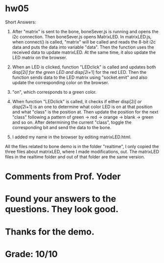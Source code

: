 # hw05

Short Answers: 

1. After "matrix" is sent to the bone, boneSever.js is running and opens the i2c connection. Then boneSever.js opens MatrixLED. In matrixLED.js, when connect() is called, "matrix" will be called and reads the 8-bit i2c data and puts the data into variable "data". Then the function uses the received data to update matrixLED. At the same time, it also update the LED matrix on the browser. 

2. When an LED is clicked, function "LEDclick" is called and updates both disp[2*i] for the green LED and disp[2*i+1] for the red LED. Then the function sends data to the LED matrix using "socket.emit" and also update the corresponding color on the browser. 

3. "on", which corresponds to a green color. 

4. When function "LEDclick" is called, it checks if either disp[2*i] or disp[2*i+1] is an one to determine what color LED is on at that position and what "class" is the position at. Then update the position for the next "class" following a pattern of green -> red -> orange -> blank -> green and so on. After determining the current "class", toggle the corresponding bit and send the data to the bone. 

5. I added my name in the browser by editing matrixLED.html. 

All the files related to bone demo is in the folder "realtime", I only copied the three files about matrixLED, where I made modifications, out. The matrixLED files in the realtime folder and out of that folder are the same version. 

# Comments from Prof. Yoder
# Found your answers to the questions.  They look good.
# Thanks for the demo.
# Grade:  10/10